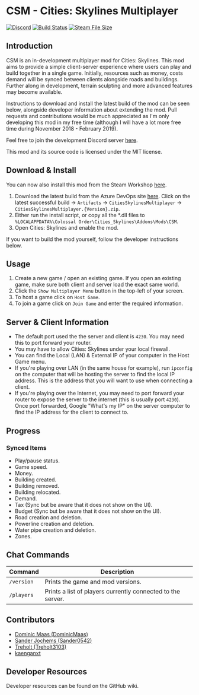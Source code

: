 # CSM - Cities: Skylines Multiplayer

[![Discord](https://img.shields.io/discord/508902220943851522.svg)](https://discord.gg/RjACPhd)
[![Build Status](https://dev.azure.com/gridentertainment/Tango/_apis/build/status/Tango%20-%20Continuous%20Integration)](https://dev.azure.com/gridentertainment/Tango/_build?definitionId=11)
[![Steam File Size](https://img.shields.io/steam/size/1558438291.svg)](https://steamcommunity.com/sharedfiles/filedetails/?id=1558438291)


## Introduction
CSM is an in-development multiplayer mod for Cities: Skylines. This mod aims to provide a simple client-server experience where users can play and build together in a single game. Initially, resources such as money, costs demand will be synced between clients alongside roads and buildings. Further along in development, terrain sculpting and more advanced features may become available.  

Instructions to download and install the latest build of the mod can be seen below, alongside developer information about extending the mod. Pull requests and contributions would be much appreciated as I'm only developing this mod in my free time (although I will have a lot more free time during November 2018 - February 2019).

Feel free to join the development Discord server [here](https://discord.gg/RjACPhd).

This mod and its source code is licensed under the MIT license.

## Download & Install

You can now also install this mod from the Steam Workshop [here](https://steamcommunity.com/sharedfiles/filedetails/?id=1558438291).

1. Download the latest build from the Azure DevOps site [here](https://dev.azure.com/gridentertainment/Tango/_build?definitionId=11). Click on the latest successful build -> `Artifacts` -> `CitiesSkylinesMultiplayer` -> `CitiesSkylinesMultiplayer.{Version}.zip`.
2. Either run the install script, or copy all the *.dll files to `%LOCALAPPDATA%\Colossal Order\Cities_Skylines\Addons\Mods\CSM`.
3. Open Cities: Skylines and enable the mod.

If you want to build the mod yourself, follow the developer instructions below.

## Usage

1. Create a new game / open an existing game. If you open an existing game, make sure both client and server load the exact same world.
2. Click the `Show Multiplayer Menu` button in the top-left of your screen.
3. To host a game click on `Host Game`.
4. To join a game click on `Join Game` and enter the required information.

## Server & Client Information

* The default port used the the server and client is `4230`. You may need this to port forward your router.
* You may have to allow Cities: Skylines under your local firewall.
* You can find the Local (LAN) & External IP of your computer in the Host Game menu.
* If you're playing over LAN (in the same house for example), run `ipconfig` on the computer that will be hosting the server to find the local IP address. This is the address that you will want to use when connecting a client.
* If you're playing over the Internet, you may need to port forward your router to expose the server to the internet (this is usually port `4230`). Once port forwarded, Google "What's my IP" on the server computer to find the IP address for the client to connect to.

## Progress

### Synced Items
- Play/pause status.
- Game speed.
- Money.
- Building created.
- Building removed.
- Building relocated.
- Demand.
- Tax (Sync but be aware that it does not show on the UI).
- Budget (Sync but be aware that it does not show on the UI).
- Road creation and deletion.
- Powerline creation and deletion.
- Water pipe creation and deletion.
- Zones.

## Chat Commands

|Command|Description|
|---|---|
|`/version`|Prints the game and mod versions.|
|`/players`|Prints a list of players currently connected to the server.|

## Contributors
- [Dominic Maas (DominicMaas)](https://github.com/DominicMaas)
- [Sander Jochems (Sander0542)](https://github.com/Sander0542)
- [Treholt (Treholt3103)](https://github.com/Treholt3103)
- [kaenganxt](https://github.com/kaenganxt)

## Developer Resources
Developer resources can be found on the GitHub wiki.
